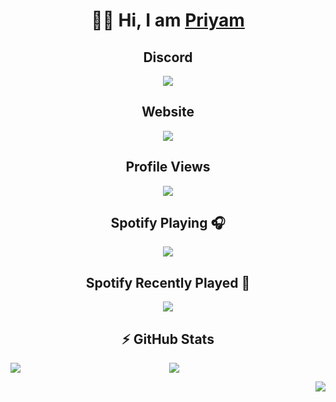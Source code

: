 # <div align="center">👋🏻 Hi, I am [Priyam](https://voyagerxd.repl.co) </div>

## <div align="center">Discord</div>
<p align="center">
<img src="https://discord.c99.nl/widget/theme-2/1107848440261660742.png">
<h2> <div align="center"> Website </div> </h2>
<p align="center">
<img align = "center" src = "https://img.shields.io/website?label=voyagerxd.repl.co&style=for-the-badge&url=https%3A%2F%2Fvoyagerxd.repl.co"
    <a href="https://github.com/priyam1234-spec">
    </a>
</p>

## <div align ="center"> Profile Views </div>
<p align ="center">
<img align="center" src="https://profile-counter.glitch.me/priyam1234-spec/count.svg">

## <div align ="center">Spotify Playing 🎧 </div>
<p align="center">
 <a href="https://open.spotify.com/user/31tb2733wogqgree7mjmebaq2ubm">
 <img align ="center" src="https://spotify-readme-mauve.vercel.app/api?theme=dark&rainbow=true">
 </a>
<h2><div align ="center">Spotify Recently Played 🎵</div></h2>
<p align="center">
<a href="https://last.fm/user/VoyagerXD">
<img align ="center" src="https://lastfm-recently-played.vercel.app/api?user=VoyagerXD">
</a>
</p>
<h2><div align ="center">⚡ GitHub Stats </div> </h2>
    <a href="https://github.com/priyam1234-spec/">
        <p align="left">
        <img align = "left" src="https://github-readme-stats.vercel.app/api?username=priyam1234-spec&count_private=true&show_owner=true&show_icons=true&bg_color=0D1117&title_color=00F3FF&text_color=00F3FF&icon_color=00F3FF&hide_border=true/" />
    </a>
    </p> <p align="center">
 <a href="https://github.com/priyam1234-spec/">
        <img align = "center" src="https://github-readme-streak-stats.herokuapp.com?user=priyam1234-spec&hide_border=true&background=0D1117&currStreakLabel=00F3FF&sideLabels=00F3FF&currStreakNum=00F3FF&dates=00F3FF&sideNums=00F3FF&fire=00F3FF&ring=00F3FF&stroke=00F3FF)](https://git.io/streak-stats" />
 </p>
    </a> 
        <p align="right"><a href="https://github.com/priyam1234-spec/">
        <img align = "right" src="https://github-readme-stats.vercel.app/api/top-langs/?username=priyam1234-spec&layout=compact&count_private=true&langs_count=8&card_width=445&bg_color=0D1117&title_color=00F3FF&text_color=00F3FF&icon_color=DB1CFF&hide_border=true/" />
    </a>
        </p>
</p> 
</p>
<br/>



